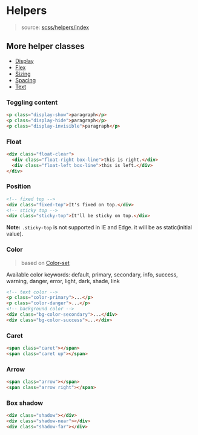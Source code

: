 # Helpers

> source:  [scss/helpers/index](../../src/scss/helpers/_index.scss)

## More helper classes

- [Display](display.md)
- [Flex](flex.md)
- [Sizing](sizing.md)
- [Spacing](spacing.md)
- [Text](text.md)

### Toggling content

``` html
<p class="display-show">paragraph</p>
<p class="display-hide">paragraph</p>
<p class="display-invisible">paragraph</p>
```

### Float

``` html
<div class="float-clear">
  <div class="float-right box-line">this is right.</div>
  <div class="float-left box-line">this is left.</div>
</div>
```

### Position

``` html
<!-- fixed top -->
<div class="fixed-top">It's fixed on top.</div>
<!-- sticky top -->
<div class="sticky-top">It'll be sticky on top.</div>
```

**Note:** `.sticky-top` is not supported in IE and Edge. it will be as static(initial value).

### Color

> based on [Color-set](color-set.md)

Available color keywords: default, primary, secondary, info, success, warning, danger, error, light, dark, shade, link

``` html
<!-- text color -->
<p class="color-primary">...</p>
<p class="color-danger">...</p>
<!-- background color -->
<div class="bg-color-secondary">...</div>
<div class="bg-color-success">...</div>
```

### Caret

``` html
<span class="caret"></span>
<span class="caret up"></span>
```

### Arrow

``` html
<span class="arrow"></span>
<span class="arrow right"></span>
```

### Box shadow

``` html
<div class="shadow"></div>
<div class="shadow-near"></div>
<div class="shadow-far"></div>
```
